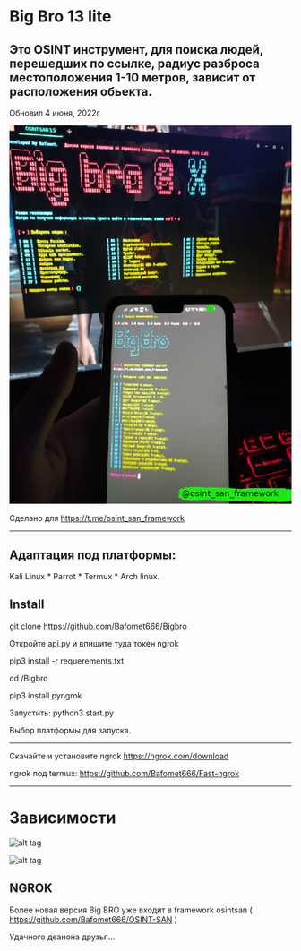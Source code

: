 # Big Bro 13 lite
## Это OSINT инструмент, для поиска людей, перешедших по ссылке, радиус разброса местоположения 1-10 метров, зависит от расположения обьекта.

 Обновил 4 июня, 2022г
 
![alt tag](https://github.com/Bafomet666/screen/blob/main/Big%20Bro%20logo.png)​

Сделано для https://t.me/osint_san_framework

---

## Адаптация под платформы:

Kali Linux * Parrot * Termux * Arch linux.

## Install

  git clone https://github.com/Bafomet666/Bigbro
  
  Откройте api.py и впишите туда токен ngrok

  pip3 install -r requerements.txt

  cd /Bigbro
  
  pip3 install pyngrok

  Запустить: python3 start.py
  
  Выбор платформы для запуска.

---
  Скачайте и установите ngrok https://ngrok.com/download

  ngrok под termux: https://github.com/Bafomet666/Fast-ngrok

---

# Зависимости

![alt tag](https://camo.githubusercontent.com/d4d0378438eebbdfdf98948d518a47cb34bd241b3c836aaae47255a64f2c3bbe/68747470733a2f2f696d672e736869656c64732e696f2f62616467652f507974686f6e2d332e372532422d627269676874677265656e)

![alt tag](https://camo.githubusercontent.com/26043b6db7e2aee509448570c835702e9cd39397b53b18ac86b2b11090d08c26/68747470733a2f2f63646e2e737667706f726e2e636f6d2f6c6f676f732f707974686f6e2e737667)

NGROK 
  ---
  
  Более новая версия Big BRO уже входит в framework osintsan ( https://github.com/Bafomet666/OSINT-SAN )

Удачного деанона друзья...
